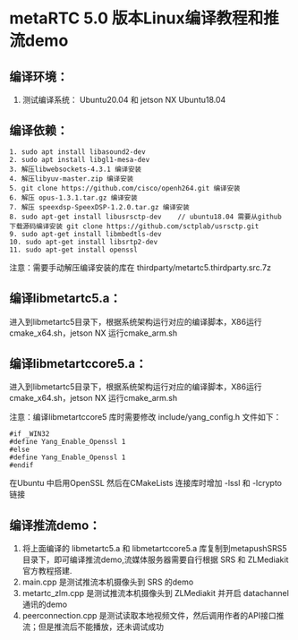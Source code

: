 # metaRTC 5.0 版本Linux编译教程和推流demo

## 编译环境：
1. 测试编译系统： Ubuntu20.04 和 jetson NX Ubuntu18.04

## 编译依赖：
```
1. sudo apt install libasound2-dev
2. sudo apt install libgl1-mesa-dev
3. 解压libwebsockets-4.3.1 编译安装
4. 解压libyuv-master.zip 编译安装
5. git clone https://github.com/cisco/openh264.git 编译安装
6. 解压 opus-1.3.1.tar.gz 编译安装
7. 解压 speexdsp-SpeexDSP-1.2.0.tar.gz 编译安装
8. sudo apt-get install libusrsctp-dev    // ubuntu18.04 需要从github 下载源码编译安装 git clone https://github.com/sctplab/usrsctp.git
9. sudo apt-get install libmbedtls-dev
10. sudo apt-get install libsrtp2-dev
11. sudo apt-get install openssl
```
注意：需要手动解压编译安装的库在 thirdparty/metartc5.thirdparty.src.7z

## 编译libmetartc5.a：
进入到libmetartc5目录下，根据系统架构运行对应的编译脚本，X86运行cmake_x64.sh，jetson NX 运行cmake_arm.sh

## 编译libmetartccore5.a：
进入到libmetartc5目录下，根据系统架构运行对应的编译脚本，X86运行cmake_x64.sh，jetson NX 运行cmake_arm.sh

注意：编译libmetartccore5 库时需要修改 include/yang_config.h 文件如下：
```
#if _WIN32
#define Yang_Enable_Openssl 1
#else
#define Yang_Enable_Openssl 1
#endif
```
在Ubuntu 中启用OpenSSL 然后在CMakeLists 连接库时增加 -lssl 和  -lcrypto 链接

## 编译推流demo：
1. 将上面编译的 libmetartc5.a 和 libmetartccore5.a 库复制到metapushSRS5 目录下，即可编译推流demo,流媒体服务器需要自行根据 SRS 和 ZLMediakit 官方教程搭建.
2. main.cpp 是测试推流本机摄像头到 SRS 的demo
3. metartc_zlm.cpp 是测试推流本机摄像头到 ZLMediakit 并开启 datachannel 通讯的demo
4. peerconnection.cpp 是测试读取本地视频文件，然后调用作者的API接口推流；但是推流后不能播放，还未调试成功